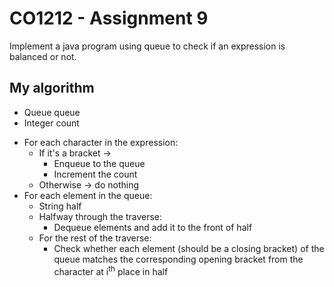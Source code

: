 # CO1212 - Assignment 9

Implement a java program using queue to check if an expression is balanced or not.

## My algorithm
- Queue queue
- Integer count

* For each character in the expression:
  * If it's a bracket -> 
    * Enqueue to the queue
    * Increment the count
  * Otherwise -> do nothing
* For each element in the queue:
  * String half
  * Halfway through the traverse:
    * Dequeue elements and add it to the front of half
  * For the rest of the traverse:
    * Check whether each element (should be a closing bracket) of the queue matches the corresponding opening bracket from the character at i<sup>th</sup> place in half

